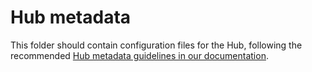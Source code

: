 # Hub metadata

This folder should contain configuration files for the Hub, following the recommended [Hub metadata guidelines in our documentation](https://hubdocs.readthedocs.io/en/latest/user-guide/model-output.html).
